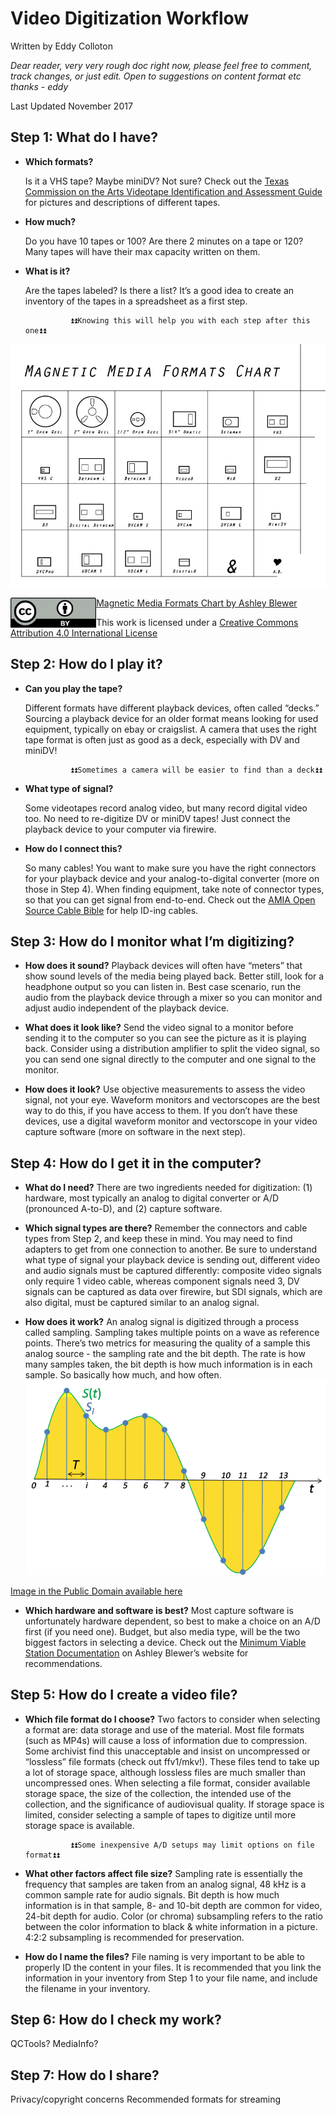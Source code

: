 # Video Digitization Workflow

Written by Eddy Colloton

*Dear reader, very very rough doc right now, please feel free to comment, track changes, or just edit. Open to suggestions on content format etc thanks - eddy*


Last Updated November 2017


## Step 1: What do I have?

* **Which formats?**

	Is it a VHS tape? Maybe miniDV? Not sure? Check out the [Texas Commission on the Arts Videotape Identification and Assessment Guide](http://www.arts.texas.gov/video/) for pictures and descriptions of different tapes.

* **How much?**

	Do you have 10 tapes or 100? Are there 2 minutes on a tape or 120? Many tapes will have their max capacity written on them.

* **What is it?**
	
	Are the tapes labeled? Is there a list? It’s a good idea to create an inventory of the tapes in a spreadsheet as a first step.

				⏫⏫Knowing this will help you with each step after this one⏫⏫


![](https://github.com/amiaopensource/apex_video_kit_docs/blob/master/digipres_images/tapes_table_white_web.jpg "Magnetic Media Formats Chart by Ashley Blewer")

[Magnetic Media Formats Chart by Ashley Blewer](https://github.com/ablwr/media-id-posters)
<a href="url"><img src="https://github.com/amiaopensource/apex_video_kit_docs/blob/master/digipres_images/BY.png" align="left" height="48" ></a>

This work is licensed under a [Creative Commons Attribution 4.0 International License](http://creativecommons.org/licenses/by/4.0/)


## Step 2: How do I play it?

* **Can you play the tape?**
	
	Different formats have different playback devices, often called “decks.” Sourcing a playback device for an older format means looking for used equipment, typically on ebay or craigslist. A camera that uses the right tape format is often just as good as a deck, especially with DV and miniDV!
	
				⏫⏫Sometimes a camera will be easier to find than a deck⏫⏫
				
* **What type of signal?**
	
	Some videotapes record analog video, but many record digital video too. No need to re-digitize DV or miniDV tapes! Just connect the playback device to your computer via firewire.
	
* **How do I connect this?**
	
	So many cables! You want to make sure you have the right connectors for your playback device and your analog-to-digital converter (more on those in Step 4). When finding equipment, take note of connector types, so that you can get signal from end-to-end. Check out the [AMIA Open Source Cable Bible](https://amiaopensource.github.io/cable-bible/) for help ID-ing cables.


## Step 3: How do I monitor what I’m digitizing?

* **How does it sound?**
	Playback devices will often have “meters” that show sound levels of the media being played back. Better still, look for a headphone output so you can listen in. Best case scenario, run the audio from the playback device through a mixer so you can monitor and adjust audio independent of the playback device.
	
* **What does it look like?**
	Send the video signal to a monitor before sending it to the computer so you can see the picture as it is playing back. Consider using a distribution amplifier to split the video signal, so you can send one signal directly to the computer and one signal to the monitor.
* **How does it look?**
	Use objective measurements to assess the video signal, not your eye. Waveform monitors and vectorscopes are the best way to do this, if you have access to them. If you don’t have these devices, use a digital waveform monitor and vectorscope in your video capture software (more on software in the next step).
	
	
## Step 4: How do I get it in the computer?

* **What do I need?**
	There are two ingredients needed for digitization: (1) hardware, most typically an analog to digital converter or A/D (pronounced A-to-D), and (2) capture software. 

* **Which signal types are there?**
	Remember the connectors and cable types from Step 2, and keep these in mind. You may need to find adapters to get from one connection to another. Be sure to understand what type of signal your playback device is sending out, different video and audio signals must be captured differently: composite video signals only require 1 video cable, whereas component signals need 3, DV signals can be captured as data over firewire, but SDI signals, which are also digital, must be captured similar to an analog signal.

* **How does it work?**
	An analog signal is digitized through a process called sampling.  Sampling takes multiple points on a wave as reference points.
	There’s two metrics for measuring the quality of a sample this analog source - the sampling rate and the bit depth. The rate is how many samples taken, the bit depth is how much information is in each sample. So basically how much, and how often.
![](https://github.com/amiaopensource/apex_video_kit_docs/blob/master/digipres_images/800px-Signal_Sampling.png)
	
[Image in the Public Domain available here](https://www.google.com/url?q=https://commons.wikimedia.org/wiki/File:Signal_Sampling.png&sa=D&ust=1511628713638000&usg=AFQjCNHzLLTgPN8SiiRog4am68aoJrSzwg)
	

* **Which hardware and software is best?**
	Most capture software is unfortunately hardware dependent, so best to make a choice on an A/D first (if you need one). Budget, but also media type, will be the two biggest factors in selecting a device. Check out the [Minimum Viable Station Documentation](https://ablwr.github.io/blog/2016/12/02/minimum-viable-transfer-station-documentation/) on Ashley Blewer’s website for recommendations.


## Step 5: How do I create a video file?

* **Which file format do I choose?**
	Two factors to consider when selecting a format are: data storage and use of the material. Most file formats (such as MP4s) will cause a loss of information due to compression. Some archivist find this unacceptable and insist on uncompressed or “lossless” file formats (check out ffv1/mkv!). These files tend to take up a lot of storage space, although lossless files are much smaller than uncompressed ones. When selecting a file format, consider available storage space, the size of the collection, the intended use of the collection, and the significance of audiovisual quality. If storage space is limited, consider selecting a sample of tapes to digitize until more storage space is available.

				⏫⏫Some inexpensive A/D setups may limit options on file format⏫⏫ 
				
* **What other factors affect file size?**
	Sampling rate is essentially the frequency that samples are taken from an analog signal, 48 kHz is a common sample rate for audio signals. Bit depth is how much information is in that sample, 8- and 10-bit depth are common for video, 24-bit depth for audio. Color (or chroma) subsampling refers to the ratio between the color information to black & white information in a picture. 4:2:2 subsampling is recommended for preservation.
	
* **How do I name the files?**
	File naming is very important to be able to properly ID the content in your files. It is recommended that you link the information in your inventory from Step 1 to your file name, and include the filename in your inventory.
	
	
## Step 6: How do I check my work?

QCTools? MediaInfo?


## Step 7: How do I share?

Privacy/copyright concerns
Recommended formats for streaming





